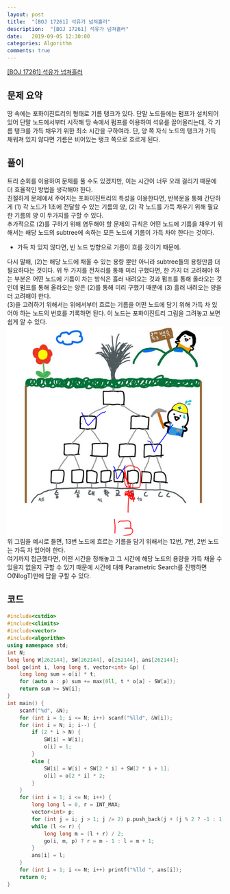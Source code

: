 ```yaml
---
layout: post
title:  "[BOJ 17261] 석유가 넘쳐흘러"
description:  "[BOJ 17261] 석유가 넘쳐흘러"
date:   2019-09-05 12:30:00
categories: Algorithm
comments: true
---
```

[[BOJ 17261] 석유가 넘쳐흘러](https://www.acmicpc.net/problem/17261)

## 문제 요약

땅 속에는 포화이진트리의 형태로 기름 탱크가 있다. 단말 노드들에는 펌프가 설치되어 있어 단말 노드에서부터 시작해 땅 속에서 펌프를 이용하여 석유를 끌어올리는데, 각 기름 탱크를 가득 채우기 위한 최소 시간을 구하여라. 단, 양 쪽 자식 노드의 탱크가 가득 채워져 있지 않다면 기름은 비어있는 탱크 쪽으로 흐르게 된다.

## 풀이

트리 순회를 이용하여 문제를 풀 수도 있겠지만, 이는 시간이 너무 오래 걸리기 때문에 더 효율적인 방법을 생각해야 한다.  
친절하게 문제에서 주어지는 포화이진트리의 특성을 이용한다면, 반복문을 통해 간단하게 (1) 각 노드가 1초에 전달할 수 있는 기름의 양, (2) 각 노드를 가득 채우기 위해 필요한 기름의 양 이 두가지를 구할 수 있다.  
추가적으로 (2)를 구하기 위해 염두해야 할 문제의 규칙은 어떤 노드에 기름을 채우기 위해서는 해당 노드의 subtree에 속하는 모든 노드에 기름이 가득 차야 한다는 것이다.  
- 가득 차 있지 않다면, 빈 노드 방향으로 기름이 흐를 것이기 때문에.  

다시 말해, (2)는 해당 노드에 채울 수 있는 용량 뿐만 아니라 subtree들의 용량만큼 더 필요하다는 것이다.
위 두 가지를 전처리를 통해 미리 구했다면, 한 가지 더 고려해야 하는 부분은 어떤 노드에 기름이 차는 방식은 흘러 내려오는 것과 펌프를 통해 올라오는 것인데 펌프를 통해 올라오는 양은 (2)를 통해 미리 구했기 때문에 (3) 흘러 내려오는 양을 더 고려해야 한다.  
(3)을 고려하기 위해서는 위에서부터 흐르는 기름을 어떤 노드에 담기 위해 가득 차 있어야 하는 노드의 번호를 기록하면 된다. 이 노드는 포화이진트리 그림을 그려놓고 보면 쉽게 알 수 있다.  
![(3)](../../assets/Algorithm/19.PNG)  
위 그림을 예시로 들면, 13번 노드에 흐르는 기름을 담기 위해서는 12번, 7번, 2번 노드는 가득 차 있어야 한다.  
여기까지 접근했다면, 어떤 시간을 정해놓고 그 시간에 해당 노드의 용량을 가득 채울 수 있을지 없을지 구할 수 있기 때문에 시간에 대해 Parametric Search를 진행하면 O(NlogT)만에 답을 구할 수 있다.

## 코드

```C++
#include<cstdio>
#include<climits>
#include<vector>
#include<algorithm>
using namespace std;
int N;
long long W[262144], SW[262144], o[262144], ans[262144];
bool go(int i, long long t, vector<int> &p) {
	long long sum = o[i] * t;
	for (auto a : p) sum += max(0ll, t * o[a] - SW[a]);
	return sum >= SW[i];
}
int main() {
	scanf("%d", &N);
	for (int i = 1; i <= N; i++) scanf("%lld", &W[i]);
	for (int i = N; i; i--) {
		if (2 * i > N) {
			SW[i] = W[i];
			o[i] = 1;
		}
		else {
			SW[i] = W[i] + SW[2 * i] + SW[2 * i + 1];
			o[i] = o[2 * i] * 2;
		}
	}
	for (int i = 1; i <= N; i++) {
		long long l = 0, r = INT_MAX;
		vector<int> p;
		for (int j = i; j > 1; j /= 2) p.push_back(j + (j % 2 ? -1 : 1));
		while (l <= r) {
			long long m = (l + r) / 2;
			go(i, m, p) ? r = m - 1 : l = m + 1;
		}
		ans[i] = l;
	}
	for (int i = 1; i <= N; i++) printf("%lld ", ans[i]);
	return 0;
}
```